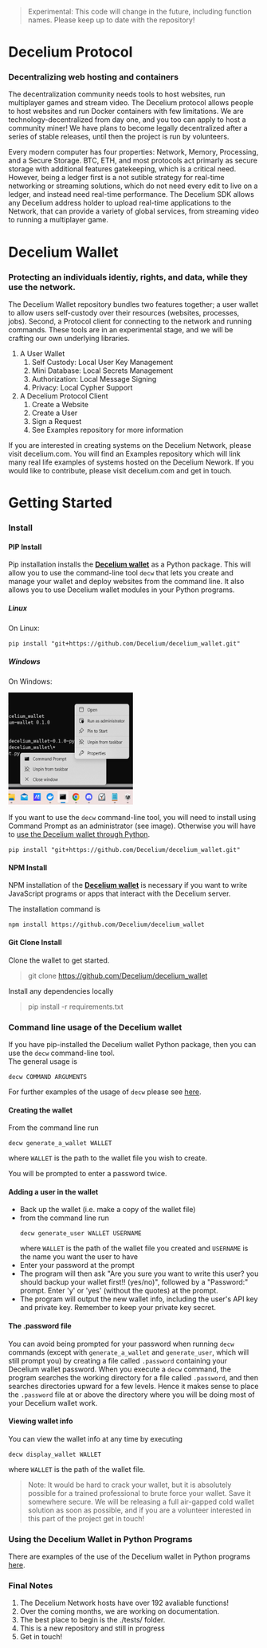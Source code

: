 > Experimental: This code will change in the future, including function names. Please keep up to date with the repository!
# Decelium Protocol
### Decentralizing web hosting and containers

The decentralization community needs tools to host websites, run multiplayer games and stream video. The Decelium protocol allows people to host websites and run Docker containers with few limitations. We are technology-decentralized from day one, and you too can apply to host a community miner! We have plans to become legally decentralized after a series of stable releases, until then the project is run by volunteers.

Every modern computer has four properties: Network, Memory, Processing, and a Secure Storage. BTC, ETH, and most protocols act primarly as secure storage with additional features gatekeeping, which is a critical need. However, being a ledger first is a not sutible strategy for real-time networking or streaming solutions, which do not need every edit to live on a ledger, and instead need real-time performance. The Decelium SDK allows any Decelium address holder to upload real-time applications to the Network, that can provide a variety of global services, from streaming video to running a multiplayer game. 

# Decelium Wallet
### Protecting an individuals identiy, rights, and data, while they use the network.

The Decelium Wallet repository bundles two features together; a user wallet to allow users self-custody over their resources (websites, processes, jobs). Second, a Protocol client for connecting to the network and running commands. These tools are in an experimental stage, and we will be crafting our own underlying libraries.

1. A User Wallet
    1. Self Custody: Local User Key Management
    2. Mini Database: Local Secrets Management
    3. Authorization: Local Message Signing
    4. Privacy: Local Cypher Support
2. A Decelium Protocol Client
    1. Create a Website
    2. Create a User
    2. Sign a Request
    3. See Examples repository for more information

If you are interested in creating systems on the Decelium Network, please visit decelium.com. You will find an Examples repository which will link many real life examples of systems hosted on the Decelium Nework. If you would like to contribute, please visit decelium.com and get in touch.


# Getting Started
### Install

#### PIP Install

Pip installation installs the [**Decelium wallet**](https://github.com/Decelium/decelium_wallet) as a Python package. This will allow you to use the command-line tool `decw` that lets you create and manage your wallet and deploy websites from the command line. It also allows you to use Decelium wallet modules in your Python programs.

##### Linux

On Linux:

    pip install "git+https://github.com/Decelium/decelium_wallet.git"

##### Windows

On Windows:

<img src="./run_as_administrator.png" alt="How to run as administrator" width="250" height="225">

If you want to use the `decw` command-line tool, you will need to install using Command Prompt as an administrator (see image). Otherwise you will have to [use the Decelium wallet through Python](./PY_USAGE_EXAMPLES.md). 

    pip install "git+https://github.com/Decelium/decelium_wallet.git" 
    

#### NPM Install 

NPM installation of the [**Decelium wallet**](https://github.com/Decelium/decelium_wallet) is necessary if you want to write JavaScript programs or apps that interact with the Decelium server.

The installation command is
    
    npm install https://github.com/Decelium/decelium_wallet


#### Git Clone Install


Clone the wallet to get started. 
> git clone https://github.com/Decelium/decelium_wallet

Install any dependencies locally
> pip install -r requirements.txt

### Command line usage of the Decelium wallet

If you have pip-installed the Decelium wallet Python package, then you can use the `decw` command-line tool.  
The general usage is

    decw COMMAND ARGUMENTS
    
For further examples of the usage of `decw` please see [here](./CLI_USAGE_EXAMPLES.md).    
    
#### Creating the wallet

From the command line run

    decw generate_a_wallet WALLET

where `WALLET` is the path to the wallet file you wish to create.

You will be prompted to enter a password twice.

#### Adding a user in the wallet

- Back up the wallet (i.e. make a copy of the wallet file)
- from the command line run
    ```
    decw generate_user WALLET USERNAME
    ```
    where `WALLET` is the path of the wallet file you created and `USERNAME` is the name you want the user to have
- Enter your password at the prompt
- The program will then ask "Are you sure you want to write this user? you should backup your wallet first!! (yes/no)", followed by a "Password:" prompt. Enter 'y' or 'yes' (without the quotes) at the prompt. 
- The program will output the new wallet info, including the user's API key and private key. Remember to keep your private key secret.

#### The .password file

You can avoid being prompted for your password when running `decw` commands (except with `generate_a_wallet` and `generate_user`, which will still prompt you) by creating a file called `.password` containing your Decelium wallet password. When you execute a `decw` command, the program searches the working directory for a file called `.password`, and then searches directories upward for a few levels. Hence it makes sense to place the `.password` file at or above the directory where you will be doing most of your Decelium wallet work.

#### Viewing wallet info

You can view the wallet info at any time by executing

    decw display_wallet WALLET
   
where `WALLET` is the path of the wallet file.

> Note: It would be hard to crack your wallet, but it is absolutely possible for a trained professional to brute force your wallet.
> Save it somewhere secure. We will be releasing a full air-gapped cold wallet solution as soon as possible, 
> and if you are a volunteer interested in this part of the project get in touch!

### Using the Decelium Wallet in Python Programs

There are examples of the use of the Decelium wallet in Python programs [here](./PY_USAGE_EXAMPLES.md).

### Final Notes
1. The Decelium Network hosts have over 192 avaliable functions!
2. Over the coming months, we are working on documentation.
3. The best place to begin is the ./tests/ folder.
4. This is a new repository and still in progress
5. Get in touch!

